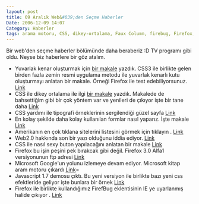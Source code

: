 ```yaml
---
layout: post
title: 09 Aralık Web&#039;den Seçme Haberler
Date: 2006-12-09 14:07
Category: Haberler
tags: arama motoru, CSS, dikey-ortalama, Faux Column, firebug, Firefox, Javascript, tipografi, web2.0, yuvarlak kenar
---
```


Bir web'den seçme haberler bölümünde daha beraberiz :D TV programı gibi
oldu. Neyse biz haberlere bir göz atalım.

-   Yuvarlak kenar oluşturmak için [bir makale][] yazdık. CSS3 ile
    birlikte gelen birden fazla zemin resmi uygulama metodu ile yuvarlak
    kenarlı kutu oluşturmayı anlatan bir makale. Örneği Firefox ile test
    edebiliyorsunuz. [Link][]
-   CSS ile dikey ortalama ile ilgi [bir makale][1] yazdık. Makalede de
    bahsettiğim gibi bir çok yöntem var ve yenileri de çıkıyor işte bir
    tane daha [Link][2]
-   CSS yardımı ile tipografi örneklerinin sergilendiği güzel sayfa
    [Link][3]
-   En kolay şekilde daha kolay kullanılan formlar nasıl yaparız. İşte
    makale [Link][4]
-   Amerikanın en çok tıklana sitelerini listesini görmek için tıklayın
    . [Link][5]
-   Web2.0 hakkında son bir yazı olduğunu iddia ediyor. [Link][6]
-   CSS ile nasıl sexy buton yapılacağını anlatan bir makale [Link][7]
-   Firefox bu işin peşini pek bırakcak gibi değil. Firefox 3.0 Alfa1
    versiyonunun ftp adresi [Link][8]
-   Microsoft Google'un yolunu izlemeye devam ediyor. Microsoft kitap
    aram motoru çıkardı [Link][9]=
-   Javascript 1.7 demosu çıktı. Bu yeni versiyon ile birlikte bazı yeni
    css efektleride geliyor işte bunlara bir örnek [Link][10]
-   Firefox ile birlikte kullandığımız FirefBug eklentisinin IE ye
    uyarlanmış halide çıkıyor . [Link][11]


  [bir makale]: http://www.fatihhayrioglu.com/?p=227
  [Link]: http://24ways.org/examples/rounded-corners-the-css3-way/rounded3.html
  [1]: http://www.fatihhayrioglu.com/?p=229
  [2]: http://exanimo.com/css/vertical-centering-with-a-floated-shim
  [3]: http://www.3point7designs.com/advanced_type.html
  [4]: http://www.netmag.co.uk/zine/home/designing-simple-accessible-forms
  [5]: http://www.readwriteweb.com/archives/top_20_websites_us_oct06.php
  [6]: http://www.profy.com/2006/12/07/what-is-web-20-once-and-for-all/
  [7]: http://www.nublue.co.uk/blog/css-hover-button/
  [8]: http://releases.mozilla.org/pub/mozilla.org/firefox/releases/granparadiso/alpha1/
  [9]: http://search.live.com/results.aspx?q=&scope=books#q
  [10]: http://mir.aculo.us/2006/11/21/script-aculo-us-hits-1-7-beta
  [11]: http://www.phpied.com/firebug-console-for-ie/
